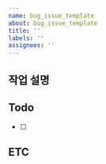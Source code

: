 ```yaml
---
name: bug_issue_template
about: bug_issue_template
title: ''
labels: ''
assignees: ''
---
```


## 작업 설명

## Todo

- [ ]

## ETC
